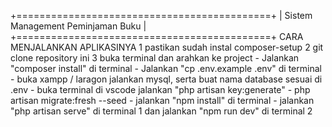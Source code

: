 +============================================+
|     Sistem Management Peminjaman Buku      |
+============================================+
CARA MENJALANKAN APLIKASINYA
1 pastikan sudah instal composer-setup
2 git clone repository ini
3 buka terminal dan arahkan ke project
    - Jalankan "composer install" di terminal
    - Jalankan "cp .env.example .env" di terminal
    - buka xampp / laragon jalankan mysql, serta buat nama database sesuai di .env
    - buka terminal di vscode jalankan "php artisan key:generate"
    - php artisan migrate:fresh --seed
    - jalankan "npm install" di terminal
    - jalankan "php artisan serve" di terminal 1 dan jalankan "npm run dev" di terminal 2
